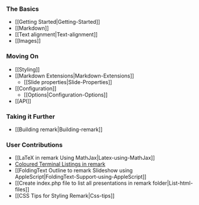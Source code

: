 ### The Basics
* [[Getting Started|Getting-Started]]
* [[Markdown]]
* [[Text alignment|Text-alignment]]
* [[Images]]

### Moving On
* [[Styling]]
* [[Markdown Extensions|Markdown-Extensions]]
  * [[Slide properties|Slide-Properties]]
* [[Configuration]]
  * [[Options|Configuration-Options]]
* [[API]]

### Taking it Further
* [[Building remark|Building-remark]]

### User Contributions
* [[LaTeX in remark Using MathJax|Latex-using-MathJax]]
* [Coloured Terminal Listings in remark](http://joshbode.github.com/remark/ansi.html)
* [[FoldingText Outline to remark Slideshow using AppleScript|FoldingText-Support-using-AppleScript]]
* [[Create index.php file to list all presentations in remark folder|List-html-files]]
* [[CSS Tips for Styling Remark|Css-tips]]